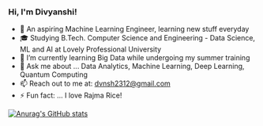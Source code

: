### Hi, I'm Divyanshi!

<!--
**Div2346/Div2346** is a ✨ _special_ ✨ repository because its `README.md` (this file) appears on your GitHub profile.

Here are some ideas to get you started:

- 🔭 I’m currently working on ...
- 🌱 I’m currently learning ...
- 👯 I’m looking to collaborate on ...
- 🤔 I’m looking for help with ...
- 💬 Ask me about ...
- 📫 How to reach me: ...
- 😄 Pronouns: ...
- ⚡ Fun fact: ...
-->
- 🔭 An aspiring Machine Learning Engineer, learning new stuff everyday
- 🎓 Studying B.Tech. Computer Science and Engineering - Data Science, ML and AI at Lovely Professional University
- 🌱 I’m currently learning Big Data while undergoing my summer training
- 💬 Ask me about ... Data Analytics, Machine Learning, Deep Learning, Quantum Computing
- 📫 Reach out to me at: dvnsh2312@gmail.com
- ⚡ Fun fact: ... I love Rajma Rice!

 [![Anurag's GitHub stats](https://github-readme-stats.vercel.app/api?username=Div2346)](https://github.com/Div2346/github-readme-stats)
